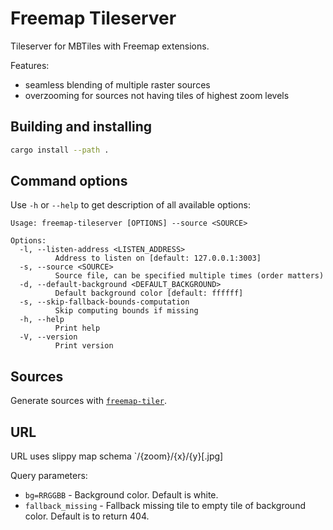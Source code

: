 # Freemap Tileserver

Tileserver for MBTiles with Freemap extensions.

Features:

- seamless blending of multiple raster sources
- overzooming for sources not having tiles of highest zoom levels

## Building and installing

```sh
cargo install --path .
```

## Command options

Use `-h` or `--help` to get description of all available options:

```
Usage: freemap-tileserver [OPTIONS] --source <SOURCE>

Options:
  -l, --listen-address <LISTEN_ADDRESS>
          Address to listen on [default: 127.0.0.1:3003]
  -s, --source <SOURCE>
          Source file, can be specified multiple times (order matters)
  -d, --default-background <DEFAULT_BACKGROUND>
          Default background color [default: ffffff]
  -s, --skip-fallback-bounds-computation
          Skip computing bounds if missing
  -h, --help
          Print help
  -V, --version
          Print version
```

## Sources

Generate sources with [`freemap-tiler`](https://github.com/FreemapSlovakia/freemap-tiler).

## URL

URL uses slippy map schema `/{zoom}/{x}/{y}[.jpg]

Query parameters:

- `bg=RRGGBB` - Background color. Default is white.
- `fallback_missing` - Fallback missing tile to empty tile of background color. Default is to return 404.
